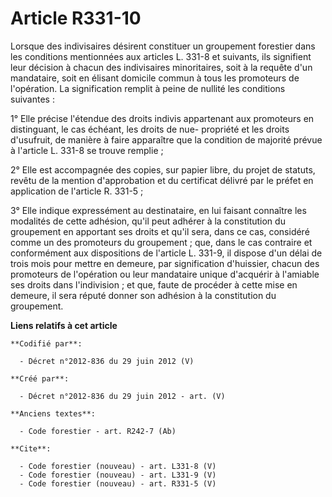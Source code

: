# Article R331-10

Lorsque des indivisaires désirent constituer un groupement forestier dans les conditions mentionnées aux articles L. 331-8 et
suivants, ils signifient leur décision à chacun des indivisaires minoritaires, soit à la requête d'un mandataire, soit en
élisant domicile commun à tous les promoteurs de l'opération. La signification remplit à peine de nullité les conditions
suivantes : 

1° Elle précise l'étendue des droits indivis appartenant aux promoteurs en distinguant, le cas échéant, les droits de nue-
propriété et les droits d'usufruit, de manière à faire apparaître que la condition de majorité prévue à l'article L. 331-8 se
trouve remplie ; 

2° Elle est accompagnée des copies, sur papier libre, du projet de statuts, revêtu de la mention d'approbation et du
certificat délivré par le préfet en application de l'article R. 331-5 ; 

3° Elle indique expressément au destinataire, en lui faisant connaître les modalités de cette adhésion, qu'il peut adhérer à
la constitution du groupement en apportant ses droits et qu'il sera, dans ce cas, considéré comme un des promoteurs du
groupement ; que, dans le cas contraire et conformément aux dispositions de l'article L. 331-9, il dispose d'un délai de
trois mois pour mettre en demeure, par signification d'huissier, chacun des promoteurs de l'opération ou leur mandataire
unique d'acquérir à l'amiable ses droits dans l'indivision ; et que, faute de procéder à cette mise en demeure, il sera
réputé donner son adhésion à la constitution du groupement.

**Liens relatifs à cet article**

	**Codifié par**:

	  - Décret n°2012-836 du 29 juin 2012 (V)

	**Créé par**:

	  - Décret n°2012-836 du 29 juin 2012 - art. (V)

	**Anciens textes**:

	  - Code forestier - art. R242-7 (Ab)

	**Cite**:

	  - Code forestier (nouveau) - art. L331-8 (V)
	  - Code forestier (nouveau) - art. L331-9 (V)
	  - Code forestier (nouveau) - art. R331-5 (V)
